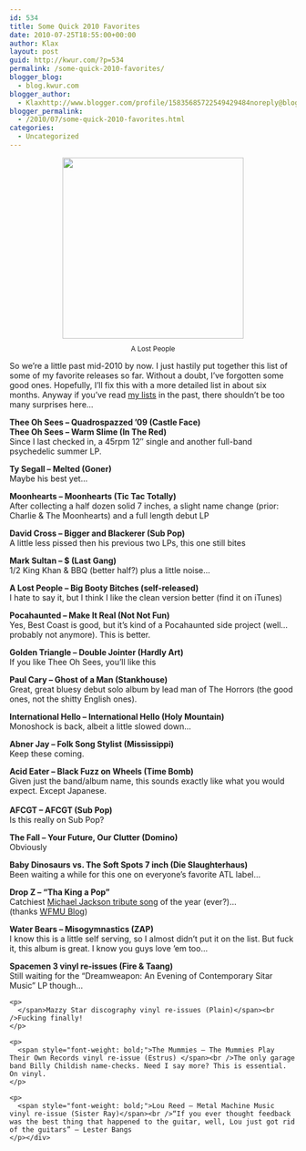 ```yaml
---
id: 534
title: Some Quick 2010 Favorites
date: 2010-07-25T18:55:00+00:00
author: Klax
layout: post
guid: http://kwur.com/?p=534
permalink: /some-quick-2010-favorites/
blogger_blog:
  - blog.kwur.com
blogger_author:
  - Klaxhttp://www.blogger.com/profile/15835685722549429484noreply@blogger.com
blogger_permalink:
  - /2010/07/some-quick-2010-favorites.html
categories:
  - Uncategorized
---
```

<div class="pf-content">
  <div style="text-align: center;">
    <a onblur="try {parent.deselectBloggerImageGracefully();} catch(e) {}" href="http://topbillinmusic.com/wp-content/uploads/2010/05/3523524116-1.jpg"><img style="display: block; margin: 0px auto 10px; text-align: center; cursor: pointer; width: 318px; height: 318px;" src="http://topbillinmusic.com/wp-content/uploads/2010/05/3523524116-1.jpg" alt="" border="0" /></a><span style="font-size:85%;">A Lost People</span></p>
  </div>
  
  <p>
    So we’re a little past mid-2010 by now. I just hastily put together this list of some of my favorite releases so far. Without a doubt, I’ve forgotten some good ones. Hopefully, I’ll fix this with a more detailed list in about six months. Anyway if you’ve read <a href="http://blog.kwur.com/2009/12/2009-favorites.html">my lists</a> in the past, there shouldn’t be too many surprises here…
  </p>
  
  <p>
    <span style="font-weight: bold;">Thee Oh Sees – Quadrospazzed ’09 (Castle Face)</span><br /><span style="font-weight: bold;">Thee Oh Sees – Warm Slime (In The Red)</span><br />Since I last checked in, a 45rpm 12″ single and another full-band psychedelic summer LP.
  </p>
  
  <p>
    <span style="font-weight: bold;">Ty Segall – Melted (Goner)</span><br />Maybe his best yet…
  </p>
  
  <p>
    <span style="font-weight: bold;">Moonhearts – Moonhearts (Tic Tac Totally)</span><br />After collecting a half dozen solid 7 inches, a slight name change (prior: Charlie & The Moonhearts) and a full length debut LP
  </p>
  
  <p>
    <span style="font-weight: bold;">David Cross – Bigger and Blackerer (Sub Pop)</span><br />A little less pissed then his previous two LPs, this one still bites
  </p>
  
  <p>
    <span style="font-weight: bold;">Mark Sultan – $ (Last Gang)</span><br />1/2 King Khan & BBQ (better half?) plus a little noise…
  </p>
  
  <p>
    <span style="font-weight: bold;">A Lost People – Big Booty Bitches (self-released)</span><br />I hate to say it, but I think I like the clean version better (find it on iTunes)
  </p>
  
  <p>
    <span style="font-weight: bold;">Pocahaunted – Make It Real (Not Not Fun)</span><br />Yes, Best Coast is good, but it’s kind of a Pocahaunted side project (well…probably not anymore). This is better.
  </p>
  
  <p>
    <span style="font-weight: bold;">Golden Triangle – Double Jointer (Hardly Art)</span><br />If you like Thee Oh Sees, you’ll like this
  </p>
  
  <p>
    <span style="font-weight: bold;">Paul Cary – Ghost of a Man (Stankhouse)</span><br />Great, great bluesy debut solo album by lead man of The Horrors (the good ones, not the shitty English ones).
  </p>
  
  <p>
    <span style="font-weight: bold;">International Hello – International Hello (Holy Mountain)</span><br />Monoshock is back, albeit a little slowed down…
  </p>
  
  <p>
    <span style="font-weight: bold;">Abner Jay – Folk Song Stylist (Mississippi)</span><br />Keep these coming.
  </p>
  
  <p>
    <span style="font-weight: bold;">Acid Eater – Black Fuzz on Wheels (Time Bomb)</span><br />Given just the band/album name, this sounds exactly like what you would expect. Except Japanese.<br /><span style="font-weight: bold;"></span><br /><span style="font-weight: bold;">AFCGT – AFCGT (Sub Pop)</span><br />Is this really on Sub Pop?
  </p>
  
  <p>
    <span style="font-weight: bold;">The Fall – Your Future, Our Clutter (Domino)</span><br />Obviously
  </p>
  
  <p>
    <span style="font-weight: bold;">Baby Dinosaurs vs. The Soft Spots 7 inch (Die Slaughterhaus)</span><br />Been waiting a while for this one on everyone’s favorite ATL label…
  </p>
  
  <p>
    <span style="font-weight: bold;">Drop Z – “Tha King a Pop”</span><br />Catchiest <a href="http://www.youtube.com/watch?v=YkyGf7Ot5aE">Michael Jackson tribute song</a> of the year (ever?)…<br />(thanks <a href="http://blog.wfmu.org/freeform/2010/07/dropz-drops-dropz11-tha-king-a-pop-june-25th.html">WFMU Blog</a>)
  </p>
  
  <p>
    <span style="font-weight: bold;" class="gI">Water Bears – Misogymnastics (ZAP)</span><br />I know this is a little self serving, so I almost didn’t put it on the list. But fuck it, this album is great. I know you guys love ’em too…
  </p>
  
  <p>
    <span style="font-weight: bold;">Spacemen 3 vinyl re-issues (Fire & Taang)</span><br />Still waiting for the “Dreamweapon: An Evening of Contemporary Sitar Music” LP though…<span style="font-weight: bold;"><span style="font-weight: bold;"></p> 
    
    <p>
      </span>Mazzy Star discography vinyl re-issues (Plain)</span><br />Fucking finally!
    </p>
    
    <p>
      <span style="font-weight: bold;">The Mummies – The Mummies Play Their Own Records vinyl re-issue (Estrus) </span><br />The only garage band Billy Childish name-checks. Need I say more? This is essential. On vinyl.
    </p>
    
    <p>
      <span style="font-weight: bold;">Lou Reed – Metal Machine Music vinyl re-issue (Sister Ray)</span><br />“If you ever thought feedback was the best thing that happened to the guitar, well, Lou just got rid of the guitars” – Lester Bangs
    </p></div>